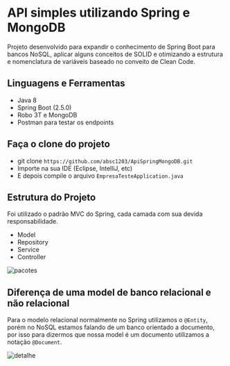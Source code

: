 # API simples utilizando Spring e MongoDB


Projeto desenvolvido para expandir o conhecimento de Spring Boot para bancos NoSQL, aplicar alguns conceitos de SOLID e otimizando a estrutura e nomenclatura de variáveis baseado no conveito de Clean Code.



## Linguagens e Ferramentas
- Java 8
- Spring Boot (2.5.0)
- Robo 3T e MongoDB
- Postman para testar os endpoints

## Faça o clone do projeto
- git clone ``https://github.com/absc1203/ApiSpringMongoDB.git``
- Importe na sua IDE (Eclipse, IntelliJ, etc)
- E depois compile o arquivo ``EmpresaTesteApplication.java``

## Estrutura do Projeto
Foi utilizado o padrão MVC do Spring, cada camada com sua devida responsabilidade.

- Model
- Repository
- Service
- Controller

![pacotes](https://user-images.githubusercontent.com/43246064/121197390-a4ea8c00-c847-11eb-9877-caf0809fe1e4.png)

## Diferença de uma model de banco relacional e não relacional
Para o modelo relacional normalmente no Spring utilizamos o ``@Entity``, porém no NoSQL estamos falando de um banco orientado a documento, por isso para dizermos que nossa model é um documento utilizamos a notação ``@Document``.

![detalhe](https://user-images.githubusercontent.com/43246064/121199070-ff381c80-c848-11eb-9bde-69daafff4293.png)



